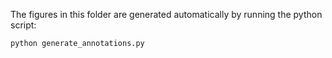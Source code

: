 The figures in this folder are generated automatically by running the python script:

```
python generate_annotations.py
```